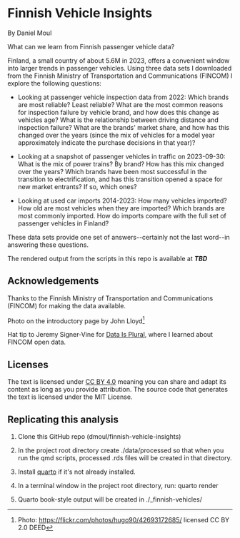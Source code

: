 # Finnish Vehicle Insights

By Daniel Moul

What can we learn from Finnish passenger vehicle data?

Finland, a small country of about 5.6M in 2023, offers a convenient window into larger trends in passenger vehicles. Using three data sets I downloaded from the Finnish Ministry of Transportation and Communications (FINCOM) I explore the following questions:

-   Looking at passenger vehicle inspection data from 2022: Which brands are most reliable? Least reliable? What are the most common reasons for inspection failure by vehicle brand, and how does this change as vehicles age? What is the relationship between driving distance and inspection failure? What are the brands' market share, and how has this changed over the years (since the mix of vehicles for a model year approximately indicate the purchase decisions in that year)?

-   Looking at a snapshot of passenger vehicles in traffic on 2023-09-30: What is the mix of power trains? By brand? How has this mix changed over the years? Which brands have been most successful in the transition to electrification, and has this transition opened a space for new market entrants? If so, which ones?

-   Looking at used car imports 2014-2023: How many vehicles imported? How old are most vehicles when they are imported? Which brands are most commonly imported. How do imports compare with the full set of passenger vehicles in Finland?

These data sets provide one set of answers--certainly not the last word--in answering these questions.

The rendered output from the scripts in this repo is available at ***TBD***

## Acknowledgements

Thanks to the Finnish Ministry of Transportation and Communications (FINCOM) for making the data available.

Photo on the introductory page by John Lloyd[^readme-1]

[^readme-1]: Photo: <https://flickr.com/photos/hugo90/42693172685/> licensed CC BY 2.0 DEED

Hat tip to Jeremy Signer-Vine for [Data Is Plural](https://www.data-is-plural.com), where I learned about FINCOM open data.

## Licenses

The text is licensed under [CC BY 4.0](https://creativecommons.org/licenses/by/4.0/) meaning you can share and adapt its content as long as you provide attribution. The source code that generates the text is licensed under the MIT License.

## Replicating this analysis

1.  Clone this GitHub repo (dmoul/finnish-vehicle-insights)

2.  In the project root directory create ./data/processed so that when you run the qmd scripts, processed .rds files will be created in that directory.

3.  Install [quarto](https://quarto.org) if it's not already installed.

4.  In a terminal window in the project root directory, run: quarto render

5.  Quarto book-style output will be created in ./\_finnish-vehicles/
